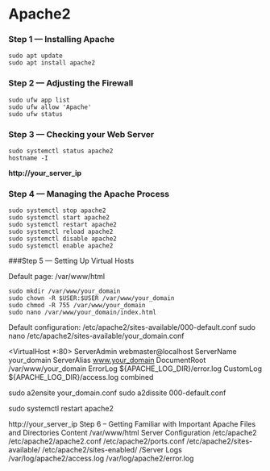 # Apache2

### Step 1 — Installing Apache

```
sudo apt update
sudo apt install apache2
```

### Step 2 — Adjusting the Firewall

```
sudo ufw app list
sudo ufw allow 'Apache'
sudo ufw status
```

### Step 3 — Checking your Web Server

```
sudo systemctl status apache2
hostname -I
```

**http://your_server_ip**

### Step 4 — Managing the Apache Process

```
sudo systemctl stop apache2
sudo systemctl start apache2
sudo systemctl restart apache2
sudo systemctl reload apache2
sudo systemctl disable apache2
sudo systemctl enable apache2
```

###Step 5 — Setting Up Virtual Hosts

Default page: /var/www/html

```
sudo mkdir /var/www/your_domain
sudo chown -R $USER:$USER /var/www/your_domain
sudo chmod -R 755 /var/www/your_domain
sudo nano /var/www/your_domain/index.html
```

Default configuration: /etc/apache2/sites-available/000-default.conf
sudo nano /etc/apache2/sites-available/your_domain.conf


<VirtualHost *:80>
    ServerAdmin webmaster@localhost
    ServerName your_domain
    ServerAlias www.your_domain
    DocumentRoot /var/www/your_domain
    ErrorLog ${APACHE_LOG_DIR}/error.log
    CustomLog ${APACHE_LOG_DIR}/access.log combined
</VirtualHost>


sudo a2ensite your_domain.conf
sudo a2dissite 000-default.conf


sudo systemctl restart apache2


http://your_server_ip 
Step 6 – Getting Familiar with Important Apache Files and Directories
Content
/var/www/html
Server Configuration
/etc/apache2
/etc/apache2/apache2.conf
/etc/apache2/ports.conf
/etc/apache2/sites-available/
/etc/apache2/sites-enabled/
/Server Logs
/var/log/apache2/access.log
/var/log/apache2/error.log



